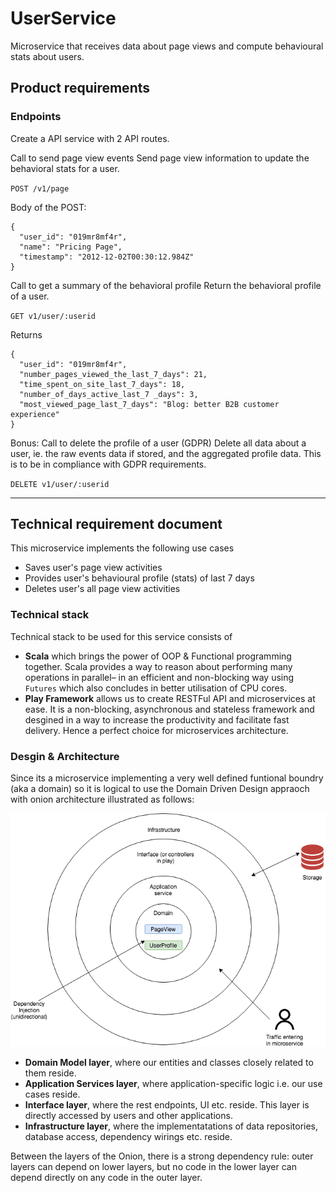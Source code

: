 # UserService
Microservice that receives data about page views and compute behavioural stats about users.



## Product requirements

### Endpoints

Create a API service with 2 API routes.

Call to send page view events
Send page view information to update the behavioral stats for a user.

`POST /v1/page`

Body of the POST:
```
{
  "user_id": "019mr8mf4r",
  "name": "Pricing Page",
  "timestamp": "2012-12-02T00:30:12.984Z"
}
```

Call to get a summary of the behavioral profile
Return the behavioral profile of a user.

`GET v1/user/:userid`

Returns
```
{
  "user_id": "019mr8mf4r",
  "number_pages_viewed_the_last_7_days": 21,
  "time_spent_on_site_last_7_days": 18,
  "number_of_days_active_last_7 _days": 3,
  "most_viewed_page_last_7_days": "Blog: better B2B customer experience"
}
```

Bonus: Call to delete the profile of a user (GDPR)
Delete all data about a user, ie. the raw events data if stored, and the aggregated profile data. This is to be in compliance with GDPR requirements.

`DELETE v1/user/:userid`

----------------------------------------------------------------------------------------------------------------------------------------

## Technical requirement document

This microservice implements the following use cases

 - Saves user's page view activities
 - Provides user's behavioural profile (stats) of last 7 days
 - Deletes user's all page view activities
 
### Technical stack

Technical stack to be used for this service consists of
 - **Scala** which brings the power of OOP & Functional programming together. Scala provides a way to reason about performing many operations in parallel– in an efficient and non-blocking way using `Futures` which also concludes in better utilisation of CPU cores.
 - **Play Framework** allows us to create RESTFul API and microservices at ease. It is a non-blocking, asynchronous and stateless framework and desgined in a way to increase the productivity and facilitate fast delivery. Hence a perfect choice for microservices architecture.

 
 ### Desgin & Architecture
 
Since its a microservice implementing a very well defined funtional boundry (aka a domain) so it is logical to use the Domain Driven Design appraoch with onion architecture illustrated as follows:

![Design](/design.png)

 - **Domain Model layer**, where our entities and classes closely related to them reside.
 - **Application Services layer**, where application-specific logic i.e. our use cases reside.
 - **Interface layer**, where the rest endpoints, UI etc. reside. This layer is directly accessed by users and other applications.
 - **Infrastructure layer**, where the implementatations of data repositories, database access, dependency wirings etc. reside.

Between the layers of the Onion, there is a strong dependency rule: outer layers can depend on lower layers, but no code in the lower layer can depend directly on any code in the outer layer.
 

